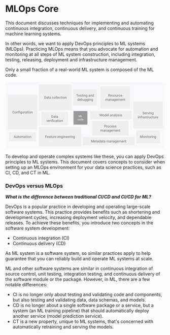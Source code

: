 # MLOps Core

This document discusses techniques for implementing and automating continuous integration, continuous delivery, and continuous training for machine learning systems.

In other words, we want to apply DevOps principles to ML systems (MLOps). Practicing MLOps means that you advocate for automation and monitoring at all steps of ML system construction, including integration, testing, releasing, deployment and infrastructure management.

Only a small fraction of a real-world ML system is composed of the ML code.

![Elements of ML](img/mlops-cd-and-automation-pipelines-in-ml-elements-of-ml.png)

To develop and operate complex systems like these, you can apply DevOps principles to ML systems. This document covers concepts to consider when setting up an MLOps environment for your data science practices, such as CI, CD, and CT in ML.


### DevOps versus MLOps
***What is the difference between traditional CI/CD and CI/CD for ML?***

DevOps is a popular practice in developing and operating large-scale software systems. This practice provides benefits such as shortening and development cycles, increasing deployment velocity, and dependable releases. To achieve these benefits, you introduce two concepts in the software system development:

- Continuous integration (CI)
- Continuous delivery (CD)

As ML system is a software system, so similar practices apply to help guarantee that you can reliably build and operate ML systems at scale.

ML and other software systems are similar in continuous integration of source control, unit testing, integration testing, and continuous delivery of the software module or the package. However, in ML, there are a few notable differences:
- CI is no longer only about testing and validating code and components, but also testing and validating data, data schemas, and models.
- CD is no longer about a single software package or a service, but a system (an ML training pipeline) that should automatically deploy another service (model prediction service).
- CT is a new property, unique to ML systems, that's concerned with automatically retraining and serving the models.